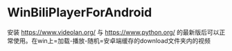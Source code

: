 # WinBiliPlayerForAndroid
安装 https://www.videolan.org/ 与 https://www.python.org/ 的最新版后可以正常使用。在win上=加载-播放-随机=安卓端缓存的download文件夹内的视频
